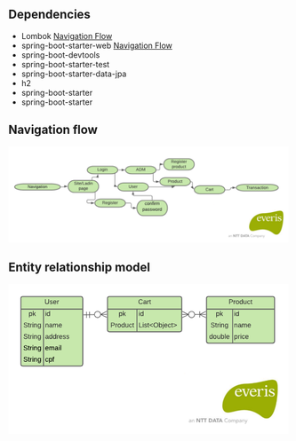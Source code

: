 ## Dependencies
*  Lombok [Navigation Flow](https://projectlombok.org/)
* spring-boot-starter-web [Navigation Flow](https://spring.io/projects/spring-boot)
* spring-boot-devtools
* spring-boot-starter-test
* spring-boot-starter-data-jpa
* h2
* spring-boot-starter
* spring-boot-starter

## Navigation flow
![Navigation Flow](https://github.com/Israel-Lopes/Delivery---OhMyFastFood/blob/master/templates/navigation_flow.png)

## Entity relationship model
![Navigation Flow](https://github.com/Israel-Lopes/Delivery---OhMyFastFood/blob/master/templates/Diagrama_de_fluxo_de_relacionamento.png)



